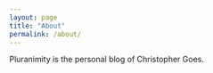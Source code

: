 ```yaml
---
layout: page
title: "About"
permalink: /about/
---
```


Pluranimity is the personal blog of Christopher Goes.
